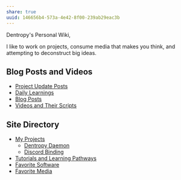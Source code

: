 ```yaml
---
share: true
uuid: 146656b4-573a-4e42-8f00-239ab29eac3b
---
```

Dentropy's Personal Wiki,

I like to work on projects, consume media that makes you think, and attempting to deconstruct big ideas.

## Blog Posts and Videos

* [Project Update Posts](/4c45797f-8d43-4277-a5c1-de8df9aa7876)
* [Daily Learnings](/4271e403-0a66-46c8-8bcc-af847888e548)
* [Blog Posts](/3d59d5cc-de9f-42d3-96fd-e4bb02710a33)
* [Videos and Their Scripts](/b6611f4f-b019-4676-902e-8ea82840d740)

## Site Directory

* [My Projects](/e76c8ac9-69f3-477f-8015-556e83738432)
	* [Dentropy Daemon](/15c66694-3dc9-4115-afb8-887a6e52ffea)
	* [Discord Binding](/1c376bfd-75ef-4c0d-9e23-3680653de55f)
* [Tutorials and Learning Pathways](/b554fe38-0be3-4e5e-a817-41077f5f6e69)
* [Favorite Software](/6a24cf3e-5693-4b99-b620-c3766a02a6c9)
* [Favorite Media](/cf6a4db5-dcac-48ae-97ec-cf40f28e2b20)

